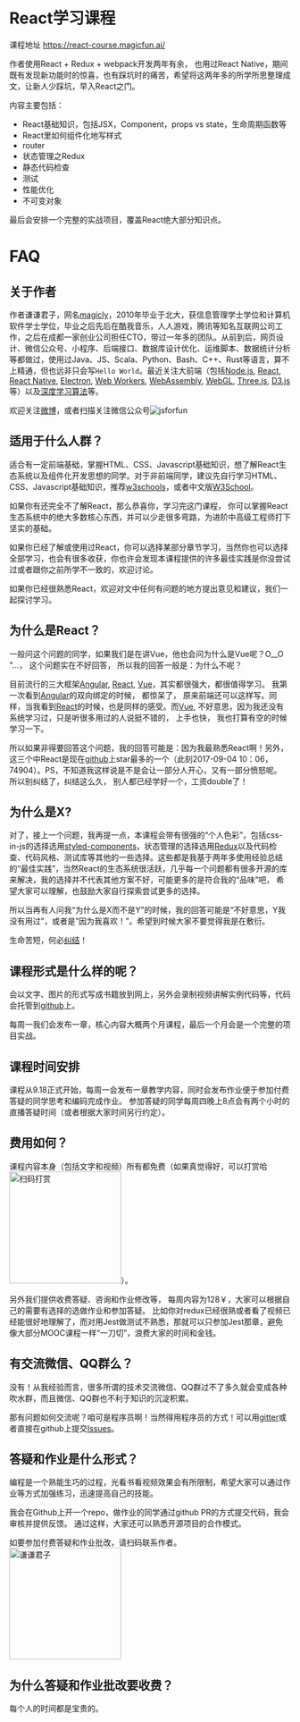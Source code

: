 # React学习课程

课程地址 https://react-course.magicfun.ai/

作者使用React + Redux + webpack开发两年有余， 也用过React Native，期间既有发现新功能时的惊喜，也有踩坑时的痛苦，希望将这两年多的所学所思整理成文，让新人少踩坑，早入React之门。

内容主要包括：
* React基础知识，包括JSX，Component，props vs state，生命周期函数等
* React里如何组件化地写样式
* router
* 状态管理之Redux
* 静态代码检查
* 测试
* 性能优化
* 不可变对象

最后会安排一个完整的实战项目，覆盖React绝大部分知识点。

# FAQ
## 关于作者
作者谦谦君子，网名[magicly](https://magicly.me/)，2010年毕业于北大，获信息管理学士学位和计算机软件学士学位，毕业之后先后在酷我音乐，人人游戏，腾讯等知名互联网公司工作，之后在成都一家创业公司担任CTO，带过一年多的团队。从前到后，网页设计、微信公众号、小程序、后端接口、数据库设计优化、运维脚本、数据统计分析等都做过，使用过Java、JS、Scala、Python、Bash、C++、Rust等语言，算不上精通，但也远非只会写`Hello World`。最近关注大前端（包括[Node.js](https://nodejs.org/en/), [React](http://facebook.github.io/react/), [React Native](https://facebook.github.io/react-native/), [Electron](https://electron.atom.io/), [Web Workers](https://developer.mozilla.org/zh-CN/docs/Web/API/Web_Workers_API/Using_web_workers), [WebAssembly](http://webassembly.org/), [WebGL](https://developer.mozilla.org/zh-CN/docs/Web/API/WebGL_API), [Three.js](https://threejs.org/), [D3.js](https://d3js.org/)等）以及[深度学习算法](https://magicly.me/iamtrask-anyone-can-code-lstm/)等。

欢迎关注[微博](https://weibo.com/magicly)，或者扫描关注微信公众号![jsforfun](https://static.magicfun.ai/qrcode/jsforfun.jpg)

## 适用于什么人群？
适合有一定前端基础，掌握HTML、CSS、Javascript基础知识，想了解React生态系统以及组件化开发思想的同学。对于非前端同学，建议先自行学习HTML、CSS、Javascript基础知识，推荐[w3schools](https://www.w3schools.com/)，或者中文版[W3School](http://www.w3school.com.cn/)。

如果你有还完全不了解React，那么恭喜你，学习完这门课程， 你可以掌握React生态系统中的绝大多数核心东西，并可以少走很多弯路，为进阶中高级工程师打下坚实的基础。

如果你已经了解或使用过React，你可以选择某部分章节学习，当然你也可以选择全部学习，也会有很多收获，你也许会发现本课程提供的许多最佳实践是你没尝试过或者跟你之前所学不一致的，欢迎讨论。

如果你已经很熟悉React，欢迎对文中任何有问题的地方提出意见和建议，我们一起探讨学习。

## 为什么是React？
一般问这个问题的同学，如果我们是在讲Vue，他也会问为什么是Vue呢？O__O "…， 这个问题实在不好回答， 所以我的回答一般是：为什么不呢？

目前流行的三大框架[Angular](https://angular.io/), [React](https://facebook.github.io/react/), [Vue](https://vuejs.org/)，其实都很强大，都很值得学习。 我第一次看到[Angular](https://angular.io/)的双向绑定的时候， 都惊呆了， 原来前端还可以这样写。同样，当我看到[React](https://facebook.github.io/react/)的时候，也是同样的感受。而[Vue](https://vuejs.org/), 不好意思，因为我还没有系统学习过，只是听很多用过的人说挺不错的， 上手也快， 我也打算有空的时候学习一下。

所以如果非得要回答这个问题，我的回答可能是：因为我最熟悉React啊！另外，这三个中React是现在[github](https://github.com/facebook/react)上star最多的一个（此刻2017-09-04 10：06，74904）。PS，不知道我这样说是不是会让一部分人开心，又有一部分愤怒呢。 所以别纠结了，纠结这么久， 别人都已经学好一个，工资double了！

## 为什么是X?
对了，接上一个问题，我再提一点，本课程会带有很强的“个人色彩”，包括css-in-js的选择选用[styled-components](https://github.com/styled-components/styled-components/)，状态管理的选择选用[Redux](https://github.com/reactjs/redux)以及代码检查、代码风格、测试库等其他的一些选择。这些都是我基于两年多使用经验总结的“最佳实践”，当然React的生态系统很活跃，几乎每一个问题都有很多开源的库来解决，我的选择并不代表其他方案不好，可能更多的是符合我的“品味”吧， 希望大家可以理解，也鼓励大家自行探索尝试更多的选择。

所以当再有人问我“为什么是X而不是Y”的时候，我的回答可能是“不好意思，Y我没有用过”，或者是”因为我喜欢！”。希望到时候大家不要觉得我是在敷衍。

生命苦短，何必[纠结](https://read.douban.com/ebook/13351764/)！

## 课程形式是什么样的呢？
会以文字、图片的形式写成书籍放到网上，另外会录制视频讲解实例代码等，代码会托管到[github](https://github.com/MagicFunAI/react-course)上。

每周一我们会发布一章，核心内容大概两个月课程，最后一个月会是一个完整的项目实战。

## 课程时间安排
课程从9.18正式开始，每周一会发布一章教学内容，同时会发布作业便于参加付费答疑的同学思考和编码完成作业。 参加答疑的同学每周四晚上8点会有两个小时的直播答疑时间（或者根据大家时间另行约定）。

## 费用如何？
课程内容本身（包括文字和视频）所有都免费（如果真觉得好，可以打赏哈<img src="https://static.magicfun.ai/qrcode/wxpay.png" alt="扫码打赏" width="200" height="200" />）。

另外我们提供收费答疑、咨询和作业修改等， 每周内容为128￥，大家可以根据自己的需要有选择的选做作业和参加答疑。 比如你对redux已经很熟或者看了视频已经能很好地理解了，而对用Jest做测试不熟悉，那就可以只参加Jest那章，避免像大部分MOOC课程一样“一刀切”，浪费大家的时间和金钱。

## 有交流微信、QQ群么？
没有！从我经验而言，很多所谓的技术交流微信、QQ群过不了多久就会变成各种吹水群，而且微信、QQ群也不利于知识的沉淀积累。

那有问题如何交流呢？咱可是程序员啊！当然得用程序员的方式！可以用[gitter](https://gitter.im/react-magicfun)或者直接在github上提交[Issues](https://github.com/MagicFunAI/react-course/issues)。

## 答疑和作业是什么形式？
编程是一个熟能生巧的过程，光看书看视频效果会有所限制，希望大家可以通过作业等方式加强练习，迅速提高自己的技能。

我会在Github上开一个repo，做作业的同学通过github PR的方式提交代码，我会审核并提供反馈。 通过这样，大家还可以熟悉开源项目的合作模式。

如要参加付费答疑和作业批改，请扫码联系作者。<img src="https://static.magicfun.ai/qrcode/qqjz.png" width="200" alt="谦谦君子" />

## 为什么答疑和作业批改要收费？
每个人的时间都是宝贵的。